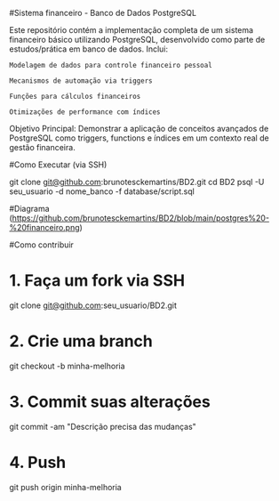 #Sistema financeiro - Banco de Dados PostgreSQL

Este repositório contém a implementação completa de um sistema financeiro básico utilizando PostgreSQL, desenvolvido como parte de estudos/prática em banco de dados. Inclui:

    Modelagem de dados para controle financeiro pessoal

    Mecanismos de automação via triggers

    Funções para cálculos financeiros

    Otimizações de performance com índices

Objetivo Principal: Demonstrar a aplicação de conceitos avançados de PostgreSQL como triggers, functions e índices em um contexto real de gestão financeira.

#Como Executar (via SSH)

git clone git@github.com:brunotesckemartins/BD2.git
cd BD2
psql -U seu_usuario -d nome_banco -f database/script.sql

#Diagrama 
(https://github.com/brunotesckemartins/BD2/blob/main/postgres%20-%20financeiro.png)

#Como contribuir 

# 1. Faça um fork via SSH
git clone git@github.com:seu_usuario/BD2.git

# 2. Crie uma branch
git checkout -b minha-melhoria

# 3. Commit suas alterações
git commit -am "Descrição precisa das mudanças"

# 4. Push
git push origin minha-melhoria
